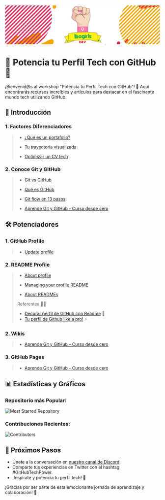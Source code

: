 ![Banner](https://github.com/avilanac/potencia-tu-perfil-tech-con-github/blob/main/img/banner_IbagirlsDev.jpeg)

# 🚀 Potencia tu Perfil Tech con GitHub 🌟

¡Bienvenid@s al workshop "Potencia tu Perfil Tech con GitHub"! 🚀 Aquí encontrarás recursos increíbles y artículos para destacar en el fascinante mundo tech utilizando GitHub.

## 📑 Introducción

### 1. Factores Diferenciadores
> - [¿Qué es un portafolio?](https://econsultoria.net/blog/que-es-un-portafolio-para-que-sirve-beneficios-de-tenerlo/)
>
> - [Tu trayectoria visualizada](https://www.linkedin.com/pulse/la-importancia-de-un-portafolio-profesional-tu-trayectoria-visualizada-usyzc/?trk=public_post&originalSubdomain=es)
>
> - [Optimizar un CV tech](https://talently.tech/blog/optimizar-un-cv-tech/)

### 2. Conoce Git y GitHub 
    
> - [Git vs GitHub](https://www.freecodecamp.org/espanol/news/git-vs-github-what-is-version-control-and-how-does-it-work/)
>   
> - [Qué es GitHub](https://platzi.com/blog/que-es-github-como-funciona/)
>   
> - [Git flow en 13 pasos](https://www.pragma.com.co/academia/lecciones/aprende-gif-flow-en-13-pasos)
>
> - [Aprende Git y GitHub - Curso desde cero](https://www.freecodecamp.org/espanol/news/aprende-git-y-github-curso-desde-cero/)

## 🛠 Potenciadores

### 1. GitHub Profile
> - [Update profile](https://docs.github.com/es/account-and-profile/setting-up-and-managing-your-github-profile/customizing-your-profile/personalizing-your-profile#adding-a-bio-to-your-profile)

### 2. README Profile
> - [About profile](https://docs.github.com/es/account-and-profile/setting-up-and-managing-your-github-profile/customizing-your-profile/about-your-profile)
>
> - [Managing your profile README](https://docs.github.com/en/account-and-profile/setting-up-and-managing-your-github-profile/customizing-your-profile/managing-your-profile-readme)
>
> - [About READMEs](https://docs.github.com/es/repositories/managing-your-repositorys-settings-and-features/customizing-your-repository/about-readmes)
>
> Referentes 👨‍💻
> - [Decorar perfil de GitHub con Readme](https://www.linkedin.com/pulse/decorar-perfil-de-github-con-readme-carlos-salvador/?originalSubdomain=es) 🌟
> - [Tu perfil de Github like a pro!](https://medium.com/@dan.avila7/tu-perfil-de-github-like-a-pro-8436f90caf61) ⚡

### 2. Wikis
> - [Aprende Git y GitHub - Curso desde cero](https://www.freecodecamp.org/espanol/news/aprende-git-y-github-curso-desde-cero/)
>
### 3. GitHub Pages
> - [Aprende Git y GitHub - Curso desde cero](https://www.freecodecamp.org/espanol/news/aprende-git-y-github-curso-desde-cero/)


## 📊 Estadísticas y Gráficos

### Repositorio más Popular:
![Most Starred Repository](https://img.shields.io/github/stars/usuario/repo?style=social)

### Contribuciones Recientes:
![Contributors](https://img.shields.io/github/contributors/usuario/repo)

## 🚀 Próximos Pasos

- Únete a la conversación en [nuestro canal de Discord](https://discord.gg/techcommunity).
- Comparte tus experiencias en Twitter con el hashtag #GitHubTechPower.
- ¡Inspírate y potencia tu perfil tech! 🚀

¡Gracias por ser parte de esta emocionante jornada de aprendizaje y colaboración! 🎉
